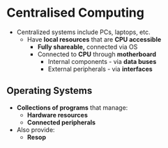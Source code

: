 # Centralised Computing
- Centralized systems include PCs, laptops, etc.
	- Have **local resources** that are **CPU accessible**
		- **Fully shareable,** connected via OS
		-  Connected to **CPU** through **motherboard**
			- Internal components - via **data buses**
			- External peripherals - via **interfaces**

## Operating Systems
- **Collections of programs** that manage:
	- **Hardware resources**
	- **Connected peripherals**
- Also provide:
	- **Resop**